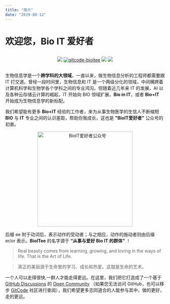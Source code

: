 ```yaml
---
title: "简介"
date: "2019-08-12"
---
```


# 欢迎您，Bio IT 爱好者

<!--hr style="margin:2em auto 2em"-->

<p style="text-align:center; margin:30px;">
<a style="border-bottom:none" href="https://weixin.sogou.com/weixin?query=bioitee" target="_blank"><img src="https://img.shields.io/badge/BioITee-微信公众号-important"></a>
<a style="border-bottom:none" href="https://gitcode.com/bioitee" target="_blank"><img src="https://img.shields.io/badge/GitCode-Community-blueviolet" alt="gitcode-bioitee" title="gitcode-bioitee"></a>
<a style="border-bottom:none" href="https://github.com/orgs/bioitee/discussions" target="_blank"><img src="https://img.shields.io/badge/GitHub-Discussions-blue"></a>
<a style="border-bottom:none" href="https://hao.bioit.top/" target="_blank"><img src="https://img.shields.io/badge/生信网址导航-BioIT爱好者-green"></a>
</p>

生物信息学是一个**跨学科的大领域**，一直以来，做生物信息分析的工程师都需要跟 IT 打交道。曾经一段时间里，生物信息和 IT 是一个两级分化的领域，中间横跨着计算机科学和生物学各个学科之间的专业鸿沟。但随着近几年来 IT 的发展，AI 以及各种云存储云计算的崛起，IT 开始向 BIO 领域扩展，**Bio in IT**，或者 **Bio+IT** 开始成为生物信息学的新标配。

我们希望能有更多 **Bio+IT** 经验的工作者，来为从事生物医学的生信人不断缩短 **BIO** 与 **IT** 专业之间的认识差距，帮助你我成长，这也是 **"BioIT爱好者"** 公众号的初衷。

<p style="text-align:center"><a class="fancya" data-fancybox="gallery" href="https://github.com/BioITee/bioitee.github.io/assets/26101369/96b9b20f-98ed-41e3-9d30-8af7fceb01b4"
 target="_blank"><img src="https://github.com/BioITee/bioitee.github.io/assets/26101369/96b9b20f-98ed-41e3-9d30-8af7fceb01b4" alt="BioIT爱好者公众号" title="BioIT爱好者公众号" width=300 align="center"></a></p>

后缀 ee 附于动词后，表示动作的受动者；与之相应，动作的施动者则由后缀 er/or 表示。**BioITee** 的名字源于 **“从事与爱好 Bio IT 的群体”** ！

> Real beauty comes from learning, growing, and loving in the ways of life. That is the Art of Life.

> 真正的美丽源于生命里的学习、成长和热爱。这就是生命的艺术。

一个人可以走得很快,一群人才能走得更远。在这里，我们把它打造成了一个基于 [GitHub Discussions](https://github.com/orgs/bioitee/discussions) 的 [Open Community](https://github.com/bioitee) （如果您无法访问 GitHub，也可以移步 [GitCode](https://gitcode.com/bioitee) 社区进行查阅），我们希望更多志同道合的人能参与其中，做的更好，走的更远。

